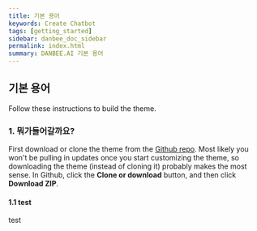 ```yaml
---
title: 기본 용어
keywords: Create Chatbot
tags: [getting_started]
sidebar: danbee_doc_sidebar
permalink: index.html
summary: DANBEE.AI 기본 용어
---
```


## 기본 용어

Follow these instructions to build the theme.

### 1. 뭐가들어갈까요?

First download or clone the theme from the [Github repo](https://github.com/tomjoht/documentation-theme-jekyll). Most likely you won't be pulling in updates once you start customizing the theme, so downloading the theme (instead of cloning it) probably makes the most sense. In Github, click the **Clone or download** button, and then click **Download ZIP**.

#### 1.1 test

test


